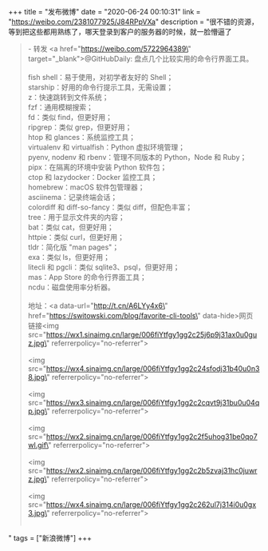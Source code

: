 +++
title = "发布微博"
date = "2020-06-24 00:10:31"
link = "https://weibo.com/2381077925/J84RPpVXa"
description = "很不错的资源，等到把这些都用熟练了，哪天登录到客户的服务器的时候，就一脸懵逼了<br><blockquote> - 转发 <a href=\"https://weibo.com/5722964389\" target=\"_blank\">@GitHubDaily</a>: 盘点几个比较实用的命令行界面工具。<br><br>fish shell：易于使用，对初学者友好的 Shell；<br>starship：好用的命令行提示工具，无需设置；<br>z：快速跳转到文件系统；<br>fzf：通用模糊搜索；<br>fd：类似 find，但更好用；<br>ripgrep：类似 grep，但更好用；<br>htop 和 glances：系统监控工具；<br>virtualenv 和 virtualfish：Python 虚拟环境管理；<br>pyenv, nodenv 和 rbenv：管理不同版本的 Python，Node 和 Ruby；<br>pipx：在隔离的环境中安装 Python 软件包；<br>ctop 和 lazydocker：Docker 监控工具；<br>homebrew：macOS 软件包管理器；<br>asciinema：记录终端会话；<br>colordiff 和 diff-so-fancy：类似 diff，但配色丰富；<br>tree：用于显示文件夹的内容；<br>bat：类似 cat，但更好用；<br>httpie：类似 curl，但更好用；<br>tldr：简化版 \"man pages\"；<br>exa：类似 ls，但更好用；<br>litecli 和 pgcli：类似 sqlite3、psql，但更好用；<br>mas：App Store 的命令行界面工具；<br>ncdu：磁盘使用率分析器。<br><br>地址：<a data-url=\"http://t.cn/A6LYy4x6\" href=\"https://switowski.com/blog/favorite-cli-tools\" data-hide>网页链接</a><img src=\"https://wx1.sinaimg.cn/large/006fiYtfgy1gg2c25j6p9j31ax0u0guz.jpg\" referrerpolicy=\"no-referrer\"><br><br><img src=\"https://wx4.sinaimg.cn/large/006fiYtfgy1gg2c24sfodj31b40u0n38.jpg\" referrerpolicy=\"no-referrer\"><br><br><img src=\"https://wx3.sinaimg.cn/large/006fiYtfgy1gg2c2cqvt9j31bu0u04qp.jpg\" referrerpolicy=\"no-referrer\"><br><br><img src=\"https://wx2.sinaimg.cn/large/006fiYtfgy1gg2c2f5uhog31be0qo7wl.gif\" referrerpolicy=\"no-referrer\"><br><br><img src=\"https://wx2.sinaimg.cn/large/006fiYtfgy1gg2c2b5zvaj31hc0juwrz.jpg\" referrerpolicy=\"no-referrer\"><br><br><img src=\"https://wx4.sinaimg.cn/large/006fiYtfgy1gg2c262ul7j314i0u0gx3.jpg\" referrerpolicy=\"no-referrer\"><br><br></blockquote>"
tags = ["新浪微博"]
+++
